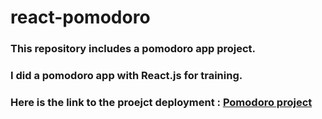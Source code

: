 # react-pomodoro

### This repository includes a pomodoro app project.
### I did a pomodoro app with React.js for training.

### Here is the link to the proejct deployment :  [Pomodoro project](pomodoro-app-exercise.netlify.app)
